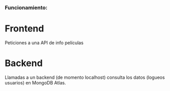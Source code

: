 ### Funcionamiento:

# Frontend

Peticiones a una API de info películas

# Backend

Llamadas a un backend (de momento localhost) consulta los datos
(logueos usuarios) en MongoDB Atlas.

